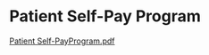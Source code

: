 # Patient Self-Pay Program

[Patient Self-PayProgram.pdf](Patient%20Self-Pay%20Program%20f82dae7515ee4fd79af3e060d786abf1/Patient_Self-PayProgram.pdf)